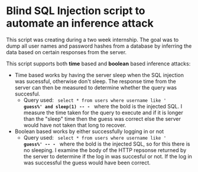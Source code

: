 # Blind SQL Injection script to automate an inference attack
  This script was creating during a two week internship. The goal was to dump all user names and password hashes from a database by inferring the data based on certain responses from the server.
  
This script supports both **time** based and **boolean** based inference attacks:
* Time based works by having the server sleep when the SQL injection was sucessful, otherwise don't sleep. The response time from the server can then be measured to determine whether the query was succesful.  
    + Query used: <code> select * from users where username like ' <b> guess%' and sleep(1) -- -</b> </code> where the bold is the injected SQL. I measure the time taken for the query to execute and if it is longer than the "sleep" time then the guess was correct else the server would have not taken that long to recover.
* Boolean based works by either successfully logging in or not  
    + Query used: <code> select * from users where username like ' <b> guess%' -- -</b> </code> where the bold is the injected SQL, so for this there is no sleeping. I examine the body of the HTTP repsonse returned by the server to determine if the log in was succesful or not. If the log in was successful the guess would have been correct.
